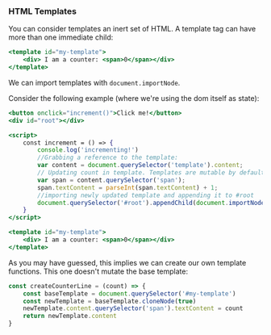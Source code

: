 ### HTML Templates

You can consider templates an inert set of HTML. A template tag can have more than one immediate child:

```jsx
<template id="my-template">
    <div> I am a counter: <span>0</span></div>
</template>
```

We can import templates with `document.importNode`.

Consider the following example (where we're using the dom itself as state):
```jsx
<button onclick="increment()">Click me!</button>
<div id="root"></div>

<script>
    const increment = () => {
        console.log('incrementing!')
        //Grabbing a reference to the template:
        var content = document.querySelector('template').content;
        // Updating count in template. Templates are mutable by default. Feel free to make a copy with element.cloneNode(true).
        var span = content.querySelector('span');
        span.textContent = parseInt(span.textContent) + 1;
        //importing newly updated template and appending it to #root
        document.querySelector('#root').appendChild(document.importNode(content, true));
    }
</script>

<template id="my-template">
    <div> I am a counter: <span>0</span></div>
</template>
```

As you may have guessed, this implies we can create our own template functions. This one doesn't mutate the base template:

```javascript
const createCounterLine = (count) => {
    const baseTemplate = document.querySelector('#my-template')
    const newTemplate = baseTemplate.cloneNode(true)
    newTemplate.content.querySelector('span').textContent = count
    return newTemplate.content
}
```